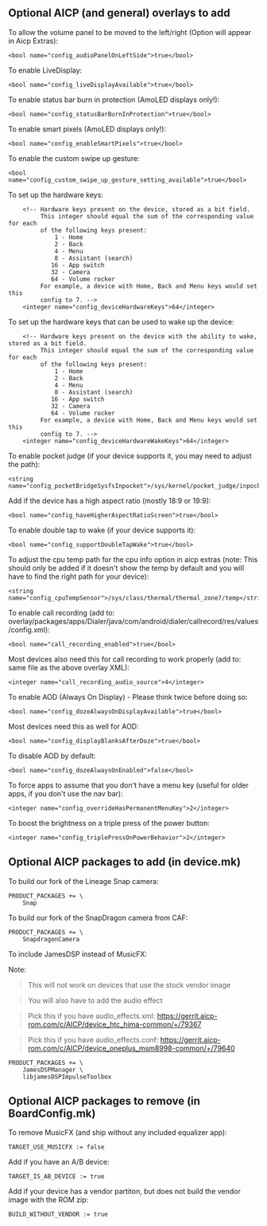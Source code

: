 Optional AICP (and general) overlays to add
-------------------------------
To allow the volume panel to be moved to the left/right (Option will appear in Aicp Extras):
```
<bool name="config_audioPanelOnLeftSide">true</bool>
```

To enable LiveDisplay:
```
<bool name="config_liveDisplayAvailable">true</bool>
```

To enable status bar burn in protection (AmoLED displays only!):
```
<bool name="config_statusBarBurnInProtection">true</bool>
```

To enable smart pixels (AmoLED displays only!):
```
<bool name="config_enableSmartPixels">true</bool>
```

To enable the custom swipe up gesture:
```
<bool name="config_custom_swipe_up_gesture_setting_available">true</bool>
```

To set up the hardware keys:

```
    <!-- Hardware keys present on the device, stored as a bit field.
         This integer should equal the sum of the corresponding value for each
         of the following keys present:
             1 - Home
             2 - Back
             4 - Menu
             8 - Assistant (search)
            16 - App switch
            32 - Camera
            64 - Volume rocker
         For example, a device with Home, Back and Menu keys would set this
         config to 7. -->
    <integer name="config_deviceHardwareKeys">64</integer>
```

To set up the hardware keys that can be used to wake up the device:

```
    <!-- Hardware keys present on the device with the ability to wake, stored as a bit field.
         This integer should equal the sum of the corresponding value for each
         of the following keys present:
             1 - Home
             2 - Back
             4 - Menu
             8 - Assistant (search)
            16 - App switch
            32 - Camera
            64 - Volume rocker
         For example, a device with Home, Back and Menu keys would set this
         config to 7. -->
    <integer name="config_deviceHardwareWakeKeys">64</integer>
```

To enable pocket judge (if your device supports it, you may need to adjust the path):
```
<string name="config_pocketBridgeSysfsInpocket">/sys/kernel/pocket_judge/inpocket</string>
```

Add if the device has a high aspect ratio (mostly 18:9 or 19:9):
```
<bool name="config_haveHigherAspectRatioScreen">true</bool>
```

To enable double tap to wake (if your device supports it):
```
<bool name="config_supportDoubleTapWake">true</bool>
```

To adjust the cpu temp path for the cpu info option in aicp extras (note: This should only be added if it doesn't show the temp by default and you will have to find the right path for your device):
```
<string name="config_cpuTempSensor">/sys/class/thermal/thermal_zone7/temp</string>
```

To enable call recording (add to: overlay/packages/apps/Dialer/java/com/android/dialer/callrecord/res/values/config.xml):
```
<bool name="call_recording_enabled">true</bool>
```
Most devices also need this for call recording to work properly (add to: same file as the above overlay XML):
```
<integer name="call_recording_audio_source">4</integer>
```

To enable AOD (Always On Display) - Please think twice before doing so:
```
<bool name="config_dozeAlwaysOnDisplayAvailable">true</bool>
```

Most devices need this as well for AOD:
```
<bool name="config_displayBlanksAfterDoze">true</bool>
```

To disable AOD by default:
```
<bool name="config_dozeAlwaysOnEnabled">false</bool>
```

To force apps to assume that you don't have a menu key (useful for older apps, if you don't use the nav bar):
```
<integer name="config_overrideHasPermanentMenuKey">2</integer>
```

To boost the brightness on a triple press of the power button:
```
<integer name="config_triplePressOnPowerBehavior">2</integer>
```


Optional AICP packages to add (in device.mk)
-------------------------------

To build our fork of the Lineage Snap camera:
```
PRODUCT_PACKAGES += \
    Snap
```

To build our fork of the SnapDragon camera from CAF:
```
PRODUCT_PACKAGES += \
    SnapdragonCamera
```

To include JamesDSP instead of MusicFX:

Note:

>This will not work on devices that use the stock vendor image

>You will also have to add the audio effect

>Pick this if you have audio_effects.xml: https://gerrit.aicp-rom.com/c/AICP/device_htc_hima-common/+/79367

>Pick this if you have audio_effects.conf: https://gerrit.aicp-rom.com/c/AICP/device_oneplus_msm8998-common/+/79640
```
PRODUCT_PACKAGES += \
    JamesDSPManager \
    libjamesDSPImpulseToolbox
```

Optional AICP packages to remove (in BoardConfig.mk)
-------------------------------

To remove MusicFX (and ship without any included equalizer app):
```
TARGET_USE_MUSICFX := false
```

Add if you have an A/B device:
```
TARGET_IS_AB_DEVICE := true
```

Add if your device has a vendor partiton, but does not build the vendor image with the ROM zip:
```
BUILD_WITHOUT_VENDOR := true
```